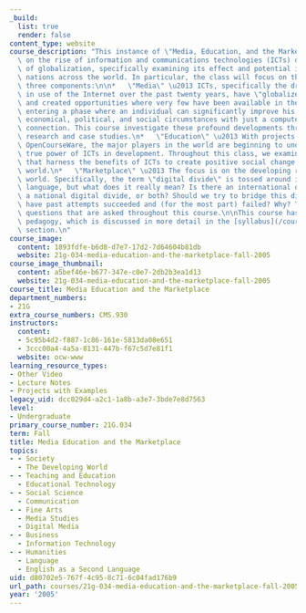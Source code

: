 ```yaml
---
_build:
  list: true
  render: false
content_type: website
course_description: "This instance of \"Media, Education, and the Marketplace\" focuses\
  \ on the rise of information and communications technologies (ICTs) during the age\
  \ of globalization, specifically examining its effect and potential in developing\
  \ nations across the world. In particular, the class will focus on the following\
  \ three components:\n\n*   \"Media\" \u2013 ICTs, specifically the dramatic rise\
  \ in use of the Internet over the past twenty years, have \"globalized\" the world\
  \ and created opportunities where very few have been available in the past. We are\
  \ entering a phase where an individual can significantly improve his or her own\
  \ economical, political, and social circumstances with just a computer and Internet\
  \ connection. This course investigate these profound developments through current\
  \ research and case studies.\n*   \"Education\" \u2013 With projects such as MIT's\
  \ OpenCourseWare, the major players in the world are beginning to understand the\
  \ true power of ICTs in development. Throughout this class, we examine projects\
  \ that harness the benefits of ICTs to create positive social change around the\
  \ world.\n*   \"Marketplace\" \u2013 The focus is on the developing regions of the\
  \ world. Specifically, the term \"digital divide\" is tossed around in everyday\
  \ language, but what does it really mean? Is there an international digital divide,\
  \ a national digital divide, or both? Should we try to bridge this divide, and how\
  \ have past attempts succeeded and (for the most part) failed? Why? These are all\
  \ questions that are asked throughout this course.\n\nThis course has a very unique\
  \ pedagogy, which is discussed in more detail in the [syllabus](/courses/21g-034-media-education-and-the-marketplace-fall-2005/pages/syllabus)\
  \ section.\n"
course_image:
  content: 1893fdfe-b6d8-d7e7-17d2-7d64604b81db
  website: 21g-034-media-education-and-the-marketplace-fall-2005
course_image_thumbnail:
  content: a5bef46e-b677-347e-c0e7-2db2b3ea1d13
  website: 21g-034-media-education-and-the-marketplace-fall-2005
course_title: Media Education and the Marketplace
department_numbers:
- 21G
extra_course_numbers: CMS.930
instructors:
  content:
  - 5c95b4d2-f887-1c86-161e-5813da08e651
  - 3ccc00a4-4a5a-8131-447b-f67c5d7e81f1
  website: ocw-www
learning_resource_types:
- Other Video
- Lecture Notes
- Projects with Examples
legacy_uid: dcc029d4-a2c1-1a8b-a3e7-3bde7e8d7563
level:
- Undergraduate
primary_course_number: 21G.034
term: Fall
title: Media Education and the Marketplace
topics:
- - Society
  - The Developing World
- - Teaching and Education
  - Educational Technology
- - Social Science
  - Communication
- - Fine Arts
  - Media Studies
  - Digital Media
- - Business
  - Information Technology
- - Humanities
  - Language
  - English as a Second Language
uid: d80702e5-767f-4c95-8c71-6c04fad176b9
url_path: courses/21g-034-media-education-and-the-marketplace-fall-2005
year: '2005'
---
```

